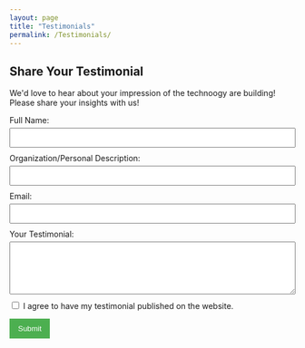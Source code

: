 ```yaml
---
layout: page
title: "Testimonials"
permalink: /Testimonials/
---
```


## Share Your Testimonial

We'd love to hear about your impression of the technoogy are building! Please share your insights with us!

<form id="testimonial-form" action="https://formsubmit.co/ravi@trax.fitness" method="POST" style="width: 100%; max-width: 600px; margin: auto;">
  
  <div style="margin-bottom: 10px;">
    <label for="name" style="display: block; margin-bottom: 5px;">Full Name:</label>
    <input type="text" id="name" name="name" required style="width: 100%; padding: 8px;" />
  </div>
  
  <div style="margin-bottom: 10px;">
    <label for="description" style="display: block; margin-bottom: 5px;">Organization/Personal Description:</label>
    <input type="text" id="description" name="description" required style="width: 100%; padding: 8px;" />
  </div>
  
  <div style="margin-bottom: 10px;">
    <label for="email" style="display: block; margin-bottom: 5px;">Email:</label>
    <input type="email" id="email" name="email" required style="width: 100%; padding: 8px;" />
  </div>
  
  <div style="margin-bottom: 10px;">
    <label for="testimonial" style="display: block; margin-bottom: 5px;">Your Testimonial:</label>
    <textarea id="testimonial" name="testimonial" rows="5" required style="width: 100%; padding: 8px;"></textarea>
  </div>

  <!-- Publish Permission Checkbox -->
  <div style="margin-bottom: 10px;">
    <input type="checkbox" id="publish_permission" name="publish_permission" required />
    <label for="publish_permission">I agree to have my testimonial published on the website.</label>
  </div>
  
  <!-- Hidden reCAPTCHA token field -->
  <input type="hidden" name="recaptcha_response" id="recaptchaResponse">

  <button type="submit" style="padding: 10px 15px; background-color: #4CAF50; color: white; border: none; cursor: pointer;">Submit</button>
</form>

<!-- Google reCAPTCHA v3 Script -->
<script src="https://www.google.com/recaptcha/api.js?render=6LcV31EqAAAAAJNUKNpNG8rnufwfm5R5rhdGalxU"></script>

<script>
  grecaptcha.ready(function() {
    grecaptcha.execute('6LcV31EqAAAAAJNUKNpNG8rnufwfm5R5rhdGalxU', {action: 'submit'}).then(function(token) {
      // Add the token to the hidden input field
      document.getElementById('recaptchaResponse').value = token;
    });
  });
</script>

